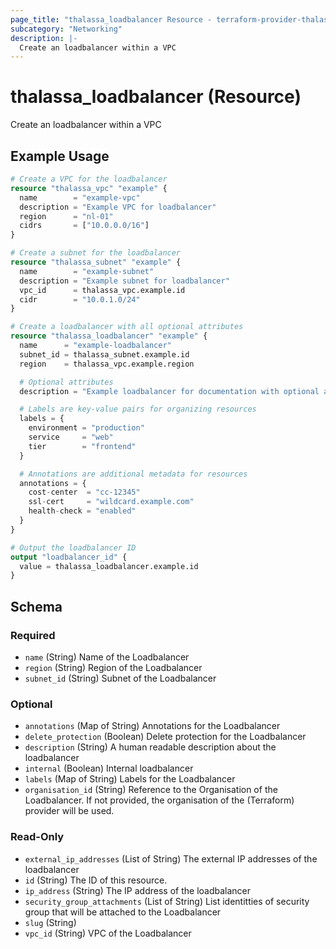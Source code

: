 ```yaml
---
page_title: "thalassa_loadbalancer Resource - terraform-provider-thalassa"
subcategory: "Networking"
description: |-
  Create an loadbalancer within a VPC
---
```


# thalassa_loadbalancer (Resource)

Create an loadbalancer within a VPC

## Example Usage

```terraform
# Create a VPC for the loadbalancer
resource "thalassa_vpc" "example" {
  name        = "example-vpc"
  description = "Example VPC for loadbalancer"
  region      = "nl-01"
  cidrs       = ["10.0.0.0/16"]
}

# Create a subnet for the loadbalancer
resource "thalassa_subnet" "example" {
  name        = "example-subnet"
  description = "Example subnet for loadbalancer"
  vpc_id      = thalassa_vpc.example.id
  cidr        = "10.0.1.0/24"
}

# Create a loadbalancer with all optional attributes
resource "thalassa_loadbalancer" "example" {
  name      = "example-loadbalancer"
  subnet_id = thalassa_subnet.example.id
  region    = thalassa_vpc.example.region

  # Optional attributes
  description = "Example loadbalancer for documentation with optional attributes"

  # Labels are key-value pairs for organizing resources
  labels = {
    environment = "production"
    service     = "web"
    tier        = "frontend"
  }

  # Annotations are additional metadata for resources
  annotations = {
    cost-center  = "cc-12345"
    ssl-cert     = "wildcard.example.com"
    health-check = "enabled"
  }
}

# Output the loadbalancer ID
output "loadbalancer_id" {
  value = thalassa_loadbalancer.example.id
}
```
<!-- schema generated by tfplugindocs -->
## Schema

### Required

- `name` (String) Name of the Loadbalancer
- `region` (String) Region of the Loadbalancer
- `subnet_id` (String) Subnet of the Loadbalancer

### Optional

- `annotations` (Map of String) Annotations for the Loadbalancer
- `delete_protection` (Boolean) Delete protection for the Loadbalancer
- `description` (String) A human readable description about the loadbalancer
- `internal` (Boolean) Internal loadbalancer
- `labels` (Map of String) Labels for the Loadbalancer
- `organisation_id` (String) Reference to the Organisation of the Loadbalancer. If not provided, the organisation of the (Terraform) provider will be used.

### Read-Only

- `external_ip_addresses` (List of String) The external IP addresses of the loadbalancer
- `id` (String) The ID of this resource.
- `ip_address` (String) The IP address of the loadbalancer
- `security_group_attachments` (List of String) List identitties of security group that will be attached to the Loadbalancer
- `slug` (String)
- `vpc_id` (String) VPC of the Loadbalancer


